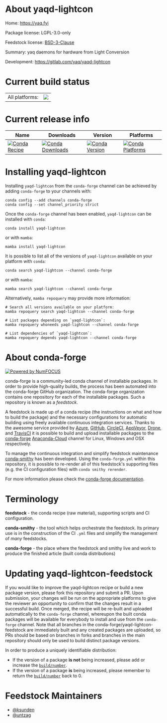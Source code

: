 About yaqd-lightcon
===================

Home: https://yaq.fyi

Package license: LGPL-3.0-only

Feedstock license: [BSD-3-Clause](https://github.com/conda-forge/yaqd-lightcon-feedstock/blob/main/LICENSE.txt)

Summary: yaq daemons for hardware from Light Conversion

Development: https://gitlab.com/yaq/yaqd-lightcon

Current build status
====================


<table><tr><td>All platforms:</td>
    <td>
      <a href="https://dev.azure.com/conda-forge/feedstock-builds/_build/latest?definitionId=10383&branchName=main">
        <img src="https://dev.azure.com/conda-forge/feedstock-builds/_apis/build/status/yaqd-lightcon-feedstock?branchName=main">
      </a>
    </td>
  </tr>
</table>

Current release info
====================

| Name | Downloads | Version | Platforms |
| --- | --- | --- | --- |
| [![Conda Recipe](https://img.shields.io/badge/recipe-yaqd--lightcon-green.svg)](https://anaconda.org/conda-forge/yaqd-lightcon) | [![Conda Downloads](https://img.shields.io/conda/dn/conda-forge/yaqd-lightcon.svg)](https://anaconda.org/conda-forge/yaqd-lightcon) | [![Conda Version](https://img.shields.io/conda/vn/conda-forge/yaqd-lightcon.svg)](https://anaconda.org/conda-forge/yaqd-lightcon) | [![Conda Platforms](https://img.shields.io/conda/pn/conda-forge/yaqd-lightcon.svg)](https://anaconda.org/conda-forge/yaqd-lightcon) |

Installing yaqd-lightcon
========================

Installing `yaqd-lightcon` from the `conda-forge` channel can be achieved by adding `conda-forge` to your channels with:

```
conda config --add channels conda-forge
conda config --set channel_priority strict
```

Once the `conda-forge` channel has been enabled, `yaqd-lightcon` can be installed with `conda`:

```
conda install yaqd-lightcon
```

or with `mamba`:

```
mamba install yaqd-lightcon
```

It is possible to list all of the versions of `yaqd-lightcon` available on your platform with `conda`:

```
conda search yaqd-lightcon --channel conda-forge
```

or with `mamba`:

```
mamba search yaqd-lightcon --channel conda-forge
```

Alternatively, `mamba repoquery` may provide more information:

```
# Search all versions available on your platform:
mamba repoquery search yaqd-lightcon --channel conda-forge

# List packages depending on `yaqd-lightcon`:
mamba repoquery whoneeds yaqd-lightcon --channel conda-forge

# List dependencies of `yaqd-lightcon`:
mamba repoquery depends yaqd-lightcon --channel conda-forge
```


About conda-forge
=================

[![Powered by
NumFOCUS](https://img.shields.io/badge/powered%20by-NumFOCUS-orange.svg?style=flat&colorA=E1523D&colorB=007D8A)](https://numfocus.org)

conda-forge is a community-led conda channel of installable packages.
In order to provide high-quality builds, the process has been automated into the
conda-forge GitHub organization. The conda-forge organization contains one repository
for each of the installable packages. Such a repository is known as a *feedstock*.

A feedstock is made up of a conda recipe (the instructions on what and how to build
the package) and the necessary configurations for automatic building using freely
available continuous integration services. Thanks to the awesome service provided by
[Azure](https://azure.microsoft.com/en-us/services/devops/), [GitHub](https://github.com/),
[CircleCI](https://circleci.com/), [AppVeyor](https://www.appveyor.com/),
[Drone](https://cloud.drone.io/welcome), and [TravisCI](https://travis-ci.com/)
it is possible to build and upload installable packages to the
[conda-forge](https://anaconda.org/conda-forge) [Anaconda-Cloud](https://anaconda.org/)
channel for Linux, Windows and OSX respectively.

To manage the continuous integration and simplify feedstock maintenance
[conda-smithy](https://github.com/conda-forge/conda-smithy) has been developed.
Using the ``conda-forge.yml`` within this repository, it is possible to re-render all of
this feedstock's supporting files (e.g. the CI configuration files) with ``conda smithy rerender``.

For more information please check the [conda-forge documentation](https://conda-forge.org/docs/).

Terminology
===========

**feedstock** - the conda recipe (raw material), supporting scripts and CI configuration.

**conda-smithy** - the tool which helps orchestrate the feedstock.
                   Its primary use is in the construction of the CI ``.yml`` files
                   and simplify the management of *many* feedstocks.

**conda-forge** - the place where the feedstock and smithy live and work to
                  produce the finished article (built conda distributions)


Updating yaqd-lightcon-feedstock
================================

If you would like to improve the yaqd-lightcon recipe or build a new
package version, please fork this repository and submit a PR. Upon submission,
your changes will be run on the appropriate platforms to give the reviewer an
opportunity to confirm that the changes result in a successful build. Once
merged, the recipe will be re-built and uploaded automatically to the
`conda-forge` channel, whereupon the built conda packages will be available for
everybody to install and use from the `conda-forge` channel.
Note that all branches in the conda-forge/yaqd-lightcon-feedstock are
immediately built and any created packages are uploaded, so PRs should be based
on branches in forks and branches in the main repository should only be used to
build distinct package versions.

In order to produce a uniquely identifiable distribution:
 * If the version of a package **is not** being increased, please add or increase
   the [``build/number``](https://docs.conda.io/projects/conda-build/en/latest/resources/define-metadata.html#build-number-and-string).
 * If the version of a package **is** being increased, please remember to return
   the [``build/number``](https://docs.conda.io/projects/conda-build/en/latest/resources/define-metadata.html#build-number-and-string)
   back to 0.

Feedstock Maintainers
=====================

* [@ksunden](https://github.com/ksunden/)
* [@untzag](https://github.com/untzag/)

